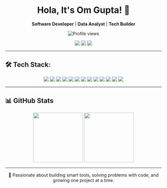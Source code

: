 <h1 align="center">Hola, It's Om Gupta! 🐍</h1>

<p align="center">
  <b>Software Developer</b> | <b>Data Analyst</b> | <b>Tech Builder</b>
</p>

<p align="center">
  <img src="https://komarev.com/ghpvc/?username=omgupta2004&style=flat-square&color=blue" alt="Profile views" />
</p>

<p align="center">
  <a href="https://www.linkedin.com/in/om-gupta-600143291/"><img src="https://img.shields.io/badge/Om%20Gupta-0077B5?style=flat-square&logo=linkedin&logoColor=white"/></a>
  <a href="mailto:omgupta200304@gmail.com"><img src="https://img.shields.io/badge/Gmail-D14836?style=flat-square&logo=gmail&logoColor=white"/></a>
  <a href="https://github.com/omgupta2004"><img src="https://img.shields.io/badge/GitHub-100000?style=flat-square&logo=github&logoColor=white"/></a>
</p>

---

## 🛠️ Tech Stack:

<p align="center">
  <img src="https://img.shields.io/badge/Python-3776AB?style=flat-square&logo=python&logoColor=white"/>
  <img src="https://img.shields.io/badge/C++-00599C?style=flat-square&logo=c%2B%2B&logoColor=white"/>
  <img src="https://img.shields.io/badge/PostgreSQL-336791?style=flat-square&logo=postgresql&logoColor=white"/>
  <img src="https://img.shields.io/badge/Streamlit-FF4B4B?style=flat-square&logo=streamlit&logoColor=white"/>
  <img src="https://img.shields.io/badge/Tkinter-2C3E50?style=flat-square"/>
  <img src="https://img.shields.io/badge/Power%20BI-F2C811?style=flat-square&logo=powerbi&logoColor=black"/>
  <img src="https://img.shields.io/badge/Excel-217346?style=flat-square&logo=microsoft-excel&logoColor=white"/>
  <img src="https://img.shields.io/badge/Advanced%20SQL-003B57?style=flat-square"/>
  <img src="https://img.shields.io/badge/scikit--learn-F7931E?style=flat-square&logo=scikit-learn&logoColor=white"/>
  <img src="https://img.shields.io/badge/OpenCV-5C3EE8?style=flat-square&logo=opencv&logoColor=white"/>
  <img src="https://img.shields.io/badge/Git-F05032?style=flat-square&logo=git&logoColor=white"/>
  <img src="https://img.shields.io/badge/GitHub-181717?style=flat-square&logo=github"/>
  <img src="https://img.shields.io/badge/VS%20Code-007ACC?style=flat-square&logo=visual-studio-code&logoColor=white"/>
</p>

---

## 📊 GitHub Stats

<p align="center">
  <img src="https://github-readme-stats.vercel.app/api?username=omgupta2004&show_icons=true&theme=radical" height="160"/>
  <img src="https://github-readme-stats.vercel.app/api/top-langs/?username=omgupta2004&layout=compact&theme=radical" height="160"/>
</p>

---

<p align="center">
  🚀 Passionate about building smart tools, solving problems with code, and growing one project at a time.
</p>
